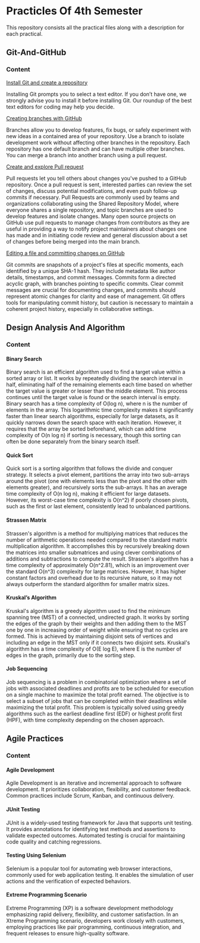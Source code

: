 # Practicles Of 4th Semester

This repository consists all the practical files along with a description for each practical.

## Git-And-GitHub

### Content

[Install Git and create a repository](https://github.com/AtinshayAwasthi/Semester-4-Practicles/blob/main/Git-And-GitHub%20Practical/Experiment%201.1.pdf)

Installing Git prompts you to select a text editor. If you don’t have one, we strongly advise you to install it before installing Git. Our roundup of the best text editors for coding may help you decide.

[Creating branches with GitHub](https://github.com/AtinshayAwasthi/Semester-4-Practicles/blob/main/Git-And-GitHub%20Practical/Experiment%201.2.pdf)

Branches allow you to develop features, fix bugs, or safely experiment with new ideas in a contained area of your repository. Use a branch to isolate development work without affecting other branches in the repository. Each repository has one default branch and can have multiple other branches. You can merge a branch into another branch using a pull request.

[Create and explore Pull request](https://github.com/AtinshayAwasthi/Semester-4-Practicles/blob/main/Git-And-GitHub%20Practical/Experiment%201.3.pdf)

Pull requests let you tell others about changes you've pushed to a GitHub repository. Once a pull request is sent, interested parties can review the set of changes, discuss potential modifications, and even push follow-up commits if necessary. Pull Requests are commonly used by teams and organizations collaborating using the Shared Repository Model, where everyone shares a single repository, and topic branches are used to develop features and isolate changes. Many open source projects on GitHub use pull requests to manage changes from contributors as they are useful in providing a way to notify project maintainers about changes one has made and in initiating code review and general discussion about a set of changes before being merged into the main branch.

[Editing a file and committing changes on GitHub](https://github.com/AtinshayAwasthi/Semester-4-Practicles/blob/main/Git-And-GitHub%20Practical/Experiment%202.1.pdf)

Git commits are snapshots of a project's files at specific moments, each identified by a unique SHA-1 hash. They include metadata like author details, timestamps, and commit messages. Commits form a directed acyclic graph, with branches pointing to specific commits. Clear commit messages are crucial for documenting changes, and commits should represent atomic changes for clarity and ease of management. Git offers tools for manipulating commit history, but caution is necessary to maintain a coherent project history, especially in collaborative settings.

## Design Analysis And Algorithm

### Content

#### Binary Search

Binary search is an efficient algorithm used to find a target value within a sorted array or list. It works by repeatedly dividing the search interval in half, eliminating half of the remaining elements each time based on whether the target value is greater or lesser than the middle element. This process continues until the target value is found or the search interval is empty. Binary search has a time complexity of O(log n), where n is the number of elements in the array. This logarithmic time complexity makes it significantly faster than linear search algorithms, especially for large datasets, as it quickly narrows down the search space with each iteration. However, it requires that the array be sorted beforehand, which can add time complexity of O(n log n) if sorting is necessary, though this sorting can often be done separately from the binary search itself.

#### Quick Sort

Quick sort is a sorting algorithm that follows the divide and conquer strategy. It selects a pivot element, partitions the array into two sub-arrays around the pivot (one with elements less than the pivot and the other with elements greater), and recursively sorts the sub-arrays. It has an average time complexity of O(n log n), making it efficient for large datasets. However, its worst-case time complexity is O(n^2) if poorly chosen pivots, such as the first or last element, consistently lead to unbalanced partitions.

#### Strassen Matrix

Strassen's algorithm is a method for multiplying matrices that reduces the number of arithmetic operations needed compared to the standard matrix multiplication algorithm. It accomplishes this by recursively breaking down the matrices into smaller submatrices and using clever combinations of additions and subtractions to compute the result. Strassen's algorithm has a time complexity of approximately O(n^2.81), which is an improvement over the standard O(n^3) complexity for large matrices. However, it has higher constant factors and overhead due to its recursive nature, so it may not always outperform the standard algorithm for smaller matrix sizes.

#### Kruskal’s Algorithm

Kruskal's algorithm is a greedy algorithm used to find the minimum spanning tree (MST) of a connected, undirected graph. It works by sorting the edges of the graph by their weights and then adding them to the MST one by one in increasing order of weight while ensuring that no cycles are formed. This is achieved by maintaining disjoint sets of vertices and including an edge in the MST only if it connects two disjoint sets. Kruskal's algorithm has a time complexity of O(E log E), where E is the number of edges in the graph, primarily due to the sorting step.

#### Job Sequencing

Job sequencing is a problem in combinatorial optimization where a set of jobs with associated deadlines and profits are to be scheduled for execution on a single machine to maximize the total profit earned. The objective is to select a subset of jobs that can be completed within their deadlines while maximizing the total profit. This problem is typically solved using greedy algorithms such as the earliest deadline first (EDF) or highest profit first (HPF), with time complexity depending on the chosen approach.

## Agile Practices

### Content

#### Agile Development

Agile Development is an iterative and incremental approach to software development. It prioritizes collaboration, flexibility, and customer feedback. Common practices include Scrum, Kanban, and continuous delivery.

#### JUnit Testing

JUnit is a widely-used testing framework for Java that supports unit testing. It provides annotations for identifying test methods and assertions to validate expected outcomes. Automated testing is crucial for maintaining code quality and catching regressions.

#### Testing Using Selenium

Selenium is a popular tool for automating web browser interactions, commonly used for web application testing. It enables the simulation of user actions and the verification of expected behaviors.

#### Extreme Programming Scenario

Extreme Programming (XP) is a software development methodology emphasizing rapid delivery, flexibility, and customer satisfaction. In an Xtreme Programming scenario, developers work closely with customers, employing practices like pair programming, continuous integration, and frequent releases to ensure high-quality software.
